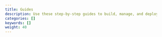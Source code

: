 ```yaml
---
title: Guides
description: Use these step-by-step guides to build, manage, and deploy your website.
categories: []
keywords: []
weight: 40
---
```

